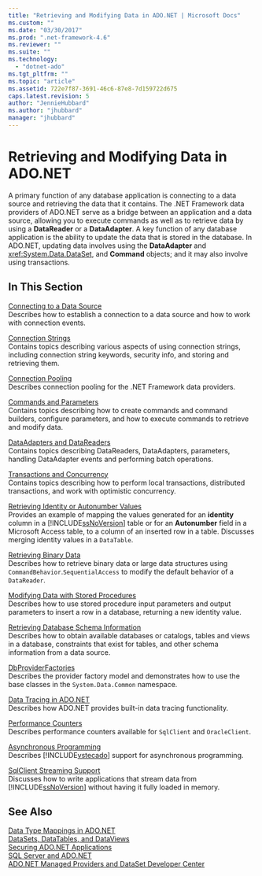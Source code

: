 ```yaml
---
title: "Retrieving and Modifying Data in ADO.NET | Microsoft Docs"
ms.custom: ""
ms.date: "03/30/2017"
ms.prod: ".net-framework-4.6"
ms.reviewer: ""
ms.suite: ""
ms.technology: 
  - "dotnet-ado"
ms.tgt_pltfrm: ""
ms.topic: "article"
ms.assetid: 722e7f87-3691-46c6-87e8-7d159722d675
caps.latest.revision: 5
author: "JennieHubbard"
ms.author: "jhubbard"
manager: "jhubbard"
---
```

# Retrieving and Modifying Data in ADO.NET
A primary function of any database application is connecting to a data source and retrieving the data that it contains. The .NET Framework data providers of ADO.NET serve as a bridge between an application and a data source, allowing you to execute commands as well as to retrieve data by using a **DataReader** or a **DataAdapter**. A key function of any database application is the ability to update the data that is stored in the database. In ADO.NET, updating data involves using the **DataAdapter** and <xref:System.Data.DataSet>, and **Command** objects; and it may also involve using transactions.  
  
## In This Section  
 [Connecting to a Data Source](../../../../docs/framework/data/adonet/connecting-to-a-data-source-in-ado-net.md)  
 Describes how to establish a connection to a data source and how to work with connection events.  
  
 [Connection Strings](../../../../docs/framework/data/adonet/connection-strings-in-ado-net.md)  
 Contains topics describing various aspects of using connection strings, including connection string keywords, security info, and storing and retrieving them.  
  
 [Connection Pooling](../../../../docs/framework/data/adonet/connection-pooling.md)  
 Describes connection pooling for the .NET Framework data providers.  
  
 [Commands and Parameters](../../../../docs/framework/data/adonet/commands-and-parameters.md)  
 Contains topics describing how to create commands and command builders, configure parameters, and how to execute commands to retrieve and modify data.  
  
 [DataAdapters and DataReaders](../../../../docs/framework/data/adonet/dataadapters-and-datareaders.md)  
 Contains topics describing DataReaders, DataAdapters, parameters, handling DataAdapter events and performing batch operations.  
  
 [Transactions and Concurrency](../../../../docs/framework/data/adonet/transactions-and-concurrency.md)  
 Contains topics describing how to perform local transactions, distributed transactions, and work with optimistic concurrency.  
  
 [Retrieving Identity or Autonumber Values](../../../../docs/framework/data/adonet/retrieving-identity-or-autonumber-values.md)  
 Provides an example of mapping the values generated for an **identity** column in a [!INCLUDE[ssNoVersion](../../../../includes/ssnoversion-md.md)] table or for an **Autonumber** field in a Microsoft Access table, to a column of an inserted row in a table. Discusses merging identity values in a `DataTable`.  
  
 [Retrieving Binary Data](../../../../docs/framework/data/adonet/retrieving-binary-data.md)  
 Describes how to retrieve binary data or large data structures using `CommandBehavior`.`SequentialAccess` to modify the default behavior of a `DataReader`.  
  
 [Modifying Data with Stored Procedures](../../../../docs/framework/data/adonet/modifying-data-with-stored-procedures.md)  
 Describes how to use stored procedure input parameters and output parameters to insert a row in a database, returning a new identity value.  
  
 [Retrieving Database Schema Information](../../../../docs/framework/data/adonet/retrieving-database-schema-information.md)  
 Describes how to obtain available databases or catalogs, tables and views in a database, constraints that exist for tables, and other schema information from a data source.  
  
 [DbProviderFactories](../../../../docs/framework/data/adonet/dbproviderfactories.md)  
 Describes the provider factory model and demonstrates how to use the base classes in the `System.Data.Common` namespace.  
  
 [Data Tracing in ADO.NET](../../../../docs/framework/data/adonet/data-tracing-in-ado-net.md)  
 Describes how ADO.NET provides built-in data tracing functionality.  
  
 [Performance Counters](../../../../docs/framework/data/adonet/performance-counters-in-ado-net.md)  
 Describes performance counters available for `SqlClient` and `OracleClient`.  
  
 [Asynchronous Programming](../../../../docs/framework/data/adonet/asynchronous-programming.md)  
 Describes [!INCLUDE[vstecado](../../../../includes/vstecado-md.md)] support for asynchronous programming.  
  
 [SqlClient Streaming Support](../../../../docs/framework/data/adonet/sqlclient-streaming-support.md)  
 Discusses how to write applications that stream data from [!INCLUDE[ssNoVersion](../../../../includes/ssnoversion-md.md)] without having it fully loaded in memory.  
  
## See Also  
 [Data Type Mappings in ADO.NET](../../../../docs/framework/data/adonet/data-type-mappings-in-ado-net.md)   
 [DataSets, DataTables, and DataViews](../../../../docs/framework/data/adonet/dataset-datatable-dataview/datasets-datatables-and-dataviews.md)   
 [Securing ADO.NET Applications](../../../../docs/framework/data/adonet/securing-ado-net-applications.md)   
 [SQL Server and ADO.NET](../../../../docs/framework/data/adonet/sql/sql-server-and-ado-net.md)   
 [ADO.NET Managed Providers and DataSet Developer Center](http://go.microsoft.com/fwlink/?LinkId=217917)